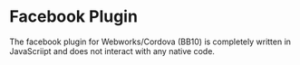 Facebook Plugin
================

The facebook plugin for Webworks/Cordova (BB10) is completely written in JavaScriipt and does not interact with any native code. 
